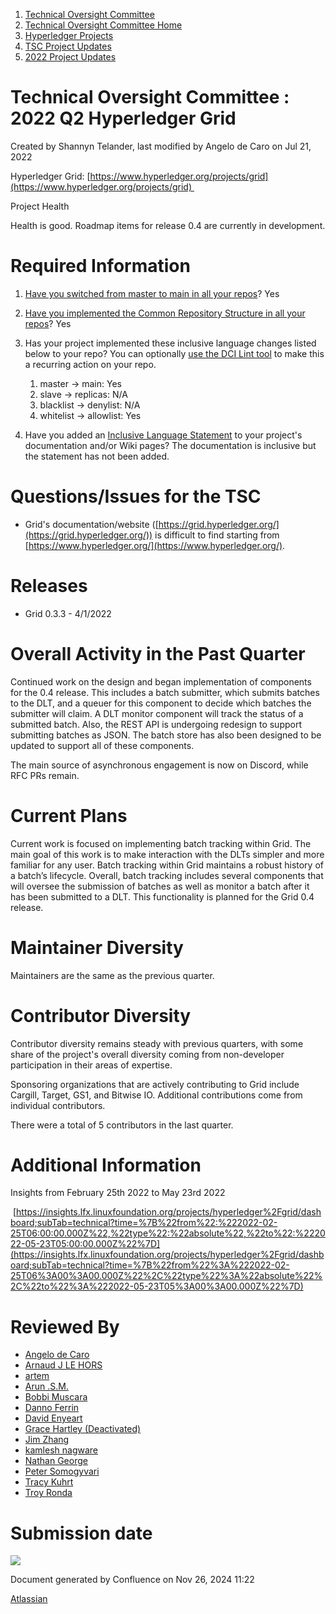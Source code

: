 1. [Technical Oversight Committee](index.html)
2. [Technical Oversight Committee Home](Technical-Oversight-Committee-Home_21430274.html)
3. [Hyperledger Projects](Hyperledger-Projects_21447704.html)
4. [TSC Project Updates](TSC-Project-Updates_21430854.html)
5. [2022 Project Updates](2022-Project-Updates_21443095.html)

# Technical Oversight Committee : 2022 Q2 Hyperledger Grid

Created by Shannyn Telander, last modified by Angelo de Caro on Jul 21, 2022

Hyperledger Grid: [https://www.hyperledger.org/projects/grid](https://www.hyperledger.org/projects/grid) 

Project Health

Health is good. Roadmap items for release 0.4 are currently in development.

# Required Information

1. [Have you switched from master to main in all your repos](https://lf-hyperledger.atlassian.net/wiki/display/TSC/Projects+have+two+quarters+to+comply+with+common+repo+structure?focusedCommentId=21452776)? Yes
2. [Have you implemented the Common Repository Structure in all your repos](https://tsc.hyperledger.org/repository-structure.html)? Yes
3. Has your project implemented these inclusive language changes listed below to your repo? You can optionally [use the DCI Lint tool](https://github.com/petermetz/gh-action-dci-lint#usage) to make this a recurring action on your repo.
   
   1. master → main: Yes
   2. slave → replicas: N/A
   3. blacklist → denylist: N/A
   4. whitelist → allowlist: Yes
4. Have you added an [Inclusive Language Statement](https://lf-hyperledger.atlassian.net/wiki/display/TSC/Inclusive+Language+Example) to your project's documentation and/or Wiki pages? The documentation is inclusive but the statement has not been added.
   

# Questions/Issues for the TSC

- Grid's documentation/website ([https://grid.hyperledger.org/](https://grid.hyperledger.org/)) is difficult to find starting from [https://www.hyperledger.org/](https://www.hyperledger.org/).

# Releases

- Grid 0.3.3 - 4/1/2022

# Overall Activity in the Past Quarter

Continued work on the design and began implementation of components for the 0.4 release. This includes a batch submitter, which submits batches to the DLT, and a queuer for this component to decide which batches the submitter will claim. A DLT monitor component will track the status of a submitted batch. Also, the REST API is undergoing redesign to support submitting batches as JSON. The batch store has also been designed to be updated to support all of these components. 

The main source of asynchronous engagement is now on Discord, while RFC PRs remain.

# Current Plans

Current work is focused on implementing batch tracking within Grid. The main goal of this work is to make interaction with the DLTs simpler and more familiar for any user. Batch tracking within Grid maintains a robust history of a batch’s lifecycle. Overall, batch tracking includes several components that will oversee the submission of batches as well as monitor a batch after it has been submitted to a DLT. This functionality is planned for the Grid 0.4 release. 

# Maintainer Diversity

Maintainers are the same as the previous quarter.

# Contributor Diversity

Contributor diversity remains steady with previous quarters, with some share of the project's overall diversity coming from non-developer participation in their areas of expertise. 

Sponsoring organizations that are actively contributing to Grid include Cargill, Target, GS1, and Bitwise IO. Additional contributions come from individual contributors. 

There were a total of 5 contributors in the last quarter.

# Additional Information

Insights from February 25th 2022 to May 23rd 2022

 [https://insights.lfx.linuxfoundation.org/projects/hyperledger%2Fgrid/dashboard;subTab=technical?time=%7B%22from%22:%222022-02-25T06:00:00.000Z%22,%22type%22:%22absolute%22,%22to%22:%222022-05-23T05:00:00.000Z%22%7D](https://insights.lfx.linuxfoundation.org/projects/hyperledger%2Fgrid/dashboard;subTab=technical?time=%7B%22from%22%3A%222022-02-25T06%3A00%3A00.000Z%22%2C%22type%22%3A%22absolute%22%2C%22to%22%3A%222022-05-23T05%3A00%3A00.000Z%22%7D)

# Reviewed By

- [Angelo de Caro](https://lf-hyperledger.atlassian.net/wiki/people/70121:d6b0f0e4-825f-4f16-88e1-4d14e95f2f10?ref=confluence)
- [Arnaud J LE HORS](https://lf-hyperledger.atlassian.net/wiki/people/70121:0e75e3b8-500a-4067-9f7e-ed46e91bcb9d?ref=confluence)
- [artem](https://lf-hyperledger.atlassian.net/wiki/people/557058:5196a62e-7a77-4c97-8180-ae5a5992fb63?ref=confluence)
- [Arun .S.M.](https://lf-hyperledger.atlassian.net/wiki/people/621a0e5097d313006ba7386a?ref=confluence)
- [Bobbi Muscara](https://lf-hyperledger.atlassian.net/wiki/people/5c4cb1b7d8bbb7445c0a457e?ref=confluence)
- [Danno Ferrin](https://lf-hyperledger.atlassian.net/wiki/people/5b7f2d80c4e4892a5b789551?ref=confluence)
- [David Enyeart](https://lf-hyperledger.atlassian.net/wiki/people/712020:30d7e775-8a5d-4896-8950-8da2af027639?ref=confluence)
- [Grace Hartley (Deactivated)](https://lf-hyperledger.atlassian.net/wiki/people/5c3e0cd1ff324728a1db2448?ref=confluence)
- [Jim Zhang](https://lf-hyperledger.atlassian.net/wiki/people/712020:e39af0bd-79c1-49e2-887c-a74cef87f822?ref=confluence)
- [kamlesh nagware](https://lf-hyperledger.atlassian.net/wiki/people/557058:8e1fc425-f938-4b39-ad13-9cd8b0ddde52?ref=confluence)
- [Nathan George](https://lf-hyperledger.atlassian.net/wiki/people/712020:3e7556ab-cdb8-47f5-8b68-12a3378021fd?ref=confluence)
- [Peter Somogyvari](https://lf-hyperledger.atlassian.net/wiki/people/557058:cae262a4-be99-4f5e-a36e-bf20a5c795f2?ref=confluence)
- [Tracy Kuhrt](https://lf-hyperledger.atlassian.net/wiki/people/712020:eb6ae9c3-aa8e-40ba-9dab-a6969b1ac52e?ref=confluence)
- [Troy Ronda](https://lf-hyperledger.atlassian.net/wiki/people/557058:c854f35a-2b58-4be3-9003-ca2a67495580?ref=confluence)

# Submission date

![](plugins/servlet/confluence/placeholder/unknown-macro)

Document generated by Confluence on Nov 26, 2024 11:22

[Atlassian](http://www.atlassian.com/)
